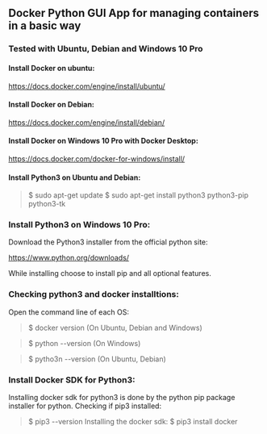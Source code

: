 
## Docker Python GUI App for managing containers in a basic way

### Tested with Ubuntu, Debian and Windows 10 Pro

#### Install Docker on ubuntu:
https://docs.docker.com/engine/install/ubuntu/

#### Install Docker on Debian:
https://docs.docker.com/engine/install/debian/

#### Install Docker on Windows 10 Pro with Docker Desktop:
https://docs.docker.com/docker-for-windows/install/

#### Install Python3 on Ubuntu and Debian:
>$ sudo apt-get update
>$ sudo apt-get install python3 python3-pip python3-tk

### Install Python3 on Windows 10 Pro:
Download the Python3 installer from the official python site:

https://www.python.org/downloads/

While installing choose to install pip and all optional features.

### Checking python3 and docker installtions:
Open the command line of each OS:
>$ docker version (On Ubuntu, Debian and Windows)

>$ python --version (On Windows)

>$ pytho3n --version (On Ubuntu, Debian)

### Install Docker SDK for Python3:
Installing docker sdk for python3 is done by the python pip package installer for python.
Checking if pip3 installed:
>$ pip3 --version
Installing the docker sdk:
>$ pip3 install docker
